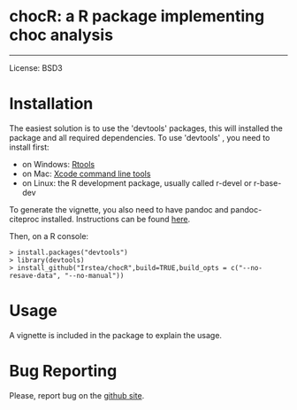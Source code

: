 chocR: a R package implementing choc analysis
==================================================
---
License: BSD3

# Installation #
The easiest solution is to use the 'devtools' packages, this will installed the package and all required dependencies. To use 'devtools' , you need to install first:
* on Windows: [Rtools](http://cran.r-project.org/bin/windows/Rtools/)  
* on Mac: [Xcode command line tools](https://developer.apple.com/downloads)  
* on Linux: the R development package, usually called r-devel or r-base-dev  
  
To generate the vignette, you also need to have pandoc and pandoc-citeproc installed. Instructions can be found [here](https://pandoc.org/installing.html).    
  
Then, on a R console:

    > install.packages("devtools")
    > library(devtools)
    > install_github("Irstea/chocR",build=TRUE,build_opts = c("--no-resave-data", "--no-manual"))

# Usage #
A vignette is included in the package to explain the usage.  

# Bug Reporting #
Please, report bug on the [github site](https://github.com/Irstea/chocR/issues).
